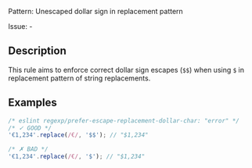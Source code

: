 Pattern: Unescaped dollar sign in replacement pattern

Issue: -

## Description

This rule aims to enforce correct dollar sign escapes (`$$`) when using `$` in replacement pattern of string replacements.

## Examples

```js
/* eslint regexp/prefer-escape-replacement-dollar-char: "error" */
/* ✓ GOOD */
'€1,234'.replace(/€/, '$$'); // "$1,234"

/* ✗ BAD */
'€1,234'.replace(/€/, '$'); // "$1,234"
```
